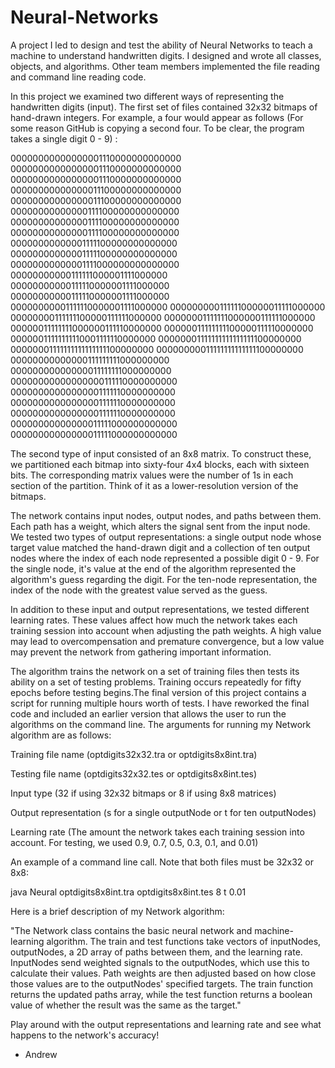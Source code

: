 # Neural-Networks

A project I led to design and test the ability of Neural Networks to teach a machine to understand handwritten digits. I designed and wrote all classes, objects, and algorithms. Other team members implemented the file reading and command line reading code.

In this project we examined two different ways of representing the handwritten digits (input). The first set of files contained 32x32 bitmaps of hand-drawn integers. For example, a four would appear as follows (For some reason GitHub is copying a second four. To be clear, the program takes a single digit 0 - 9) : 

0000000000000000111000000000000000000000000000001110000000000000000000000000000011100000000000000000000000000001110000000000000000000000000000011100000000000000000000000000001111000000000000000000000000000011110000000000000000000000000000111100000000000000000000000000011111000000000000000000000000000111110000000000000000000000000001111000000000000000000000000001111110000011110000000000000000011111000000111100000000000000000111110000001111000000000000000011111100000011110000000000000001111110000001111100000000000000111111100000111111000000000000011111110000001111110000000000001111111100000011111000000000000011111111100000111110000000000000111111111100011111100000000000000111111111111111110000000000000001111111111111111100000000000000000111111111111111000000000000000000000011111111100000000000000000000000011111111000000000000000000000000001111100000000000000000000000000111111000000000000000000000000001111110000000000000000000000000011111100000000000000000000000001111100000000000000000000000000011111000000000000

The second type of input consisted of an 8x8 matrix. To construct these, we partitioned each bitmap into sixty-four 4x4 blocks, each with sixteen bits. The corresponding matrix values were the number of 1s in each section of the partition. Think of it as a lower-resolution version of the bitmaps.

The network contains input nodes, output nodes, and paths between them. Each path has a weight, which alters the signal sent from the input node. We tested two types of output representations: a single output node whose target value matched the hand-drawn digit and a collection of ten output nodes where the index of each node represented a possible digit 0 - 9. For the single node, it's value at the end of the algorithm represented the algorithm's guess regarding the digit. For the ten-node representation, the index of the node with the greatest value served as the guess.

In addition to these input and output representations, we tested different learning rates. These values affect how much the network takes each training session into account when adjusting the path weights. A high value may lead to overcompensation and premature convergence, but a low value may prevent the network from gathering important information.

The algorithm trains the network on a set of training files then tests its ability on a set of testing problems. Training occurs repeatedly for fifty epochs before testing begins.The final version of this project contains a script for running multiple hours worth of tests. I have reworked the final code and included an earlier version that allows the user to run the algorithms on the command line. The arguments for running my Network algorithm are as follows:

Training file name      (optdigits32x32.tra or optdigits8x8int.tra)

Testing file name       (optdigits32x32.tes or optdigits8x8int.tes)

Input type 	            (32 if using 32x32 bitmaps or 8 if using 8x8 matrices)

Output representation   (s for a single outputNode or t for ten outputNodes)

Learning rate 			(The amount the network takes each training session into account. For testing, we used 0.9, 0.7, 0.5, 0.3, 0.1, and 0.01)
						
An example of a command line call. Note that both files must be 32x32 or 8x8:

java Neural optdigits8x8int.tra optdigits8x8int.tes 8 t 0.01

Here is a brief description of my Network algorithm:

"The Network class contains the basic neural network and machine-learning algorithm. The train and test functions take vectors of inputNodes, outputNodes, a 2D array of paths between them, and the learning rate. InputNodes send weighted signals to the outputNodes, which use this to calculate their values. Path weights are then adjusted based on how close those values are to the outputNodes' specified targets. The train function returns the updated paths array, while the test function returns a boolean value of whether the result was the same as the target."

Play around with the output representations and learning rate and see what happens to the network's accuracy!

- Andrew
						